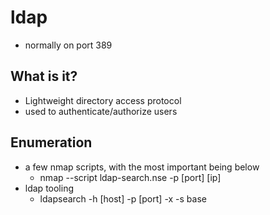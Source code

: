 
# ldap
- normally on port 389

## What is it?
  - Lightweight directory access protocol
  - used to authenticate/authorize users
  
## Enumeration
  - a few nmap scripts, with the most important being below
    - nmap --script ldap-search.nse -p [port] [ip]
  - ldap tooling
    - ldapsearch -h [host] -p [port] -x -s base


